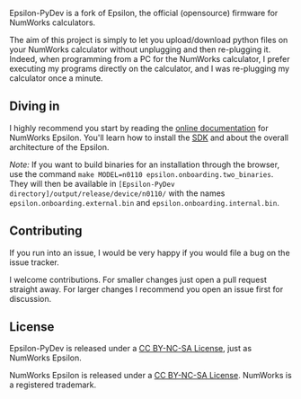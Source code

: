 Epsilon-PyDev is a fork of Epsilon, the official (opensource) firmware for NumWorks calculators.

The aim of this project is simply to let you upload/download python files on your NumWorks calculator without unplugging and then re-plugging it.
Indeed, when programming from a PC for the NumWorks calculator, I prefer executing my programs directly on the calculator, and I was re-plugging my calculator once a minute.

## Diving in

I highly recommend you start by reading the [online documentation](https://www.numworks.com/resources/engineering/software/) for NumWorks Epsilon. You'll learn how to install the [SDK](https://www.numworks.com/resources/engineering/software/build/) and about the overall architecture of the Epsilon.

*Note:* If you want to build binaries for an installation through the browser, use the command `make MODEL=n0110 epsilon.onboarding.two_binaries`. They will then be available in `[Epsilon-PyDev directory]/output/release/device/n0110/` with the names `epsilon.onboarding.external.bin` and `epsilon.onboarding.internal.bin`.

## Contributing

If you run into an issue, I would be very happy if you would file a bug on the issue tracker.

I welcome contributions. For smaller changes just open a pull request straight away. For larger changes I recommend you open an issue first for discussion.

## License

Epsilon-PyDev is released under a [CC BY-NC-SA License](https://creativecommons.org/licenses/by-nc-sa/4.0/legalcode), just as NumWorks Epsilon.

NumWorks Epsilon is released under a [CC BY-NC-SA License](https://creativecommons.org/licenses/by-nc-sa/4.0/legalcode). NumWorks is a registered trademark.
